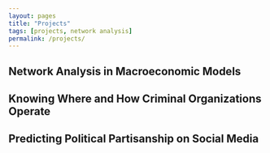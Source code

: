 ```yaml
---
layout: pages
title: "Projects"
tags: [projects, network analysis]
permalink: /projects/
---
```



## Network Analysis in Macroeconomic Models

## Knowing Where and How Criminal Organizations Operate 

## Predicting Political Partisanship on Social Media
